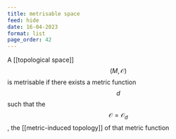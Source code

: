 ```yaml
---
title: metrisable space
feed: hide
date: 16-04-2023
format: list
page_order: 42
---
```



A [[topological space]] $$(M, \mathcal O)$$ is metrisable if there exists a metric function $$d$$ such that the $$\mathcal O = \mathcal O_d$$, the [[metric-induced topology]] of that metric function 